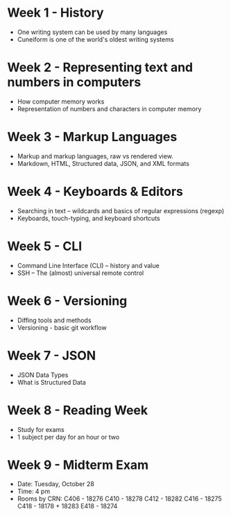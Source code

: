 # Week 1 - History
- One writing system can be used by many languages
- Cuneiform is one of the world's oldest writing systems

# Week 2 - Representing text and numbers in computers
- How computer memory works
- Representation of numbers and characters in computer memory

# Week 3 - Markup Languages
- Markup and markup languages, raw vs rendered view.
- Markdown, HTML, Structured data, JSON, and XML formats

# Week 4 - Keyboards & Editors
- Searching in text – wildcards and basics of regular expressions (regexp)
- Keyboards, touch-typing, and keyboard shortcuts

# Week 5 - CLI
- Command Line Interface (CLI) – history and value
- SSH – The (almost) universal remote control

# Week 6 - Versioning
- Diffing tools and methods
- Versioning - basic git workflow

# Week 7 - JSON 
- JSON Data Types
- What is Structured Data

# Week 8 - Reading Week
- Study for exams
- 1 subject per day for an hour or two

# Week 9 - Midterm Exam
- Date: Tuesday, October 28
- Time: 4 pm
- Rooms by CRN:
 C406 - 18276
 C410 - 18278
 C412 - 18282 
 C416 - 18275
 C418 - 18178 + 18283
 E418 - 18274


